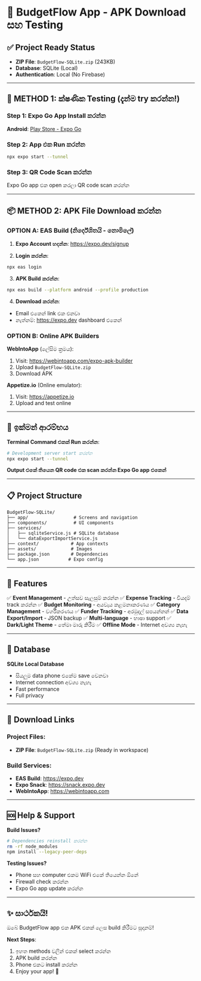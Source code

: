 # 🚀 BudgetFlow App - APK Download සහ Testing

## ✅ Project Ready Status
- **ZIP File**: `BudgetFlow-SQLite.zip` (243KB)
- **Database**: SQLite (Local)
- **Authentication**: Local (No Firebase)

---

## 📱 METHOD 1: ක්ෂණික Testing (දැන්ම try කරන්න!)

### Step 1: Expo Go App Install කරන්න
**Android**: [Play Store - Expo Go](https://play.google.com/store/apps/details?id=host.exp.exponent)

### Step 2: App එක Run කරන්න
```bash
npx expo start --tunnel
```

### Step 3: QR Code Scan කරන්න
Expo Go app එක open කරලා QR code scan කරන්න

---

## 📦 METHOD 2: APK File Download කරන්න

### OPTION A: EAS Build (නිර්දේශිතයි - නොමිලේ)

1. **Expo Account හදන්න**: https://expo.dev/signup

2. **Login කරන්න**:
```bash
npx eas login
```

3. **APK Build කරන්න**:
```bash
npx eas build --platform android --profile production
```

4. **Download කරන්න**: 
- Email එකෙන් link එක එනවා
- නැත්නම්: https://expo.dev dashboard එකෙන්

### OPTION B: Online APK Builders

**WebIntoApp** (ලේසිම ක්‍රමය):
1. Visit: https://webintoapp.com/expo-apk-builder
2. Upload `BudgetFlow-SQLite.zip`
3. Download APK

**Appetize.io** (Online emulator):
1. Visit: https://appetize.io
2. Upload and test online

---

## 🎯 ඉක්මන් ආරම්භය

**Terminal Command එකක් Run කරන්න**:
```bash
# Development server start කරන්න
npx expo start --tunnel
```

**Output එකේ තියෙන QR code එක scan කරන්න Expo Go app එකෙන්**

---

## 📋 Project Structure

```
BudgetFlow-SQLite/
├── app/                 # Screens and navigation
├── components/          # UI components  
├── services/           
│   ├── sqliteService.js # SQLite database
│   └── dataExportImportService.js
├── context/            # App contexts
├── assets/             # Images
├── package.json        # Dependencies
└── app.json           # Expo config
```

---

## 🔧 Features

✅ **Event Management** - උත්සව සැලසුම් කරන්න
✅ **Expense Tracking** - වියදම් track කරන්න
✅ **Budget Monitoring** - අයවැය කළමනාකරණය
✅ **Category Management** - වර්ගීකරණය
✅ **Funder Tracking** - අරමුදල් සපයන්නන්
✅ **Data Export/Import** - JSON backup
✅ **Multi-language** - භාෂා support
✅ **Dark/Light Theme** - තේමා මාරු කිරීම
✅ **Offline Mode** - Internet අවශ්‍ය නැහැ

---

## 💾 Database

**SQLite Local Database**
- සියලුම data phone එකේම save වෙනවා
- Internet connection අවශ්‍ය නැහැ
- Fast performance
- Full privacy

---

## 📲 Download Links

### Project Files:
- **ZIP File**: `BudgetFlow-SQLite.zip` (Ready in workspace)

### Build Services:
- **EAS Build**: https://expo.dev
- **Expo Snack**: https://snack.expo.dev
- **WebIntoApp**: https://webintoapp.com

---

## 🆘 Help & Support

**Build Issues?**
```bash
# Dependencies reinstall කරන්න
rm -rf node_modules
npm install --legacy-peer-deps
```

**Testing Issues?**
- Phone සහ computer එකම WiFi එකේ තියෙන්න ඕනේ
- Firewall check කරන්න
- Expo Go app update කරන්න

---

## ✨ සාර්ථකයි!

ඔබේ BudgetFlow app එක APK එකක් ලෙස build කිරීමට සූදානම්!

**Next Steps**:
1. ඉහත methods වලින් එකක් select කරන්න
2. APK build කරන්න
3. Phone එකට install කරන්න
4. Enjoy your app! 🎉